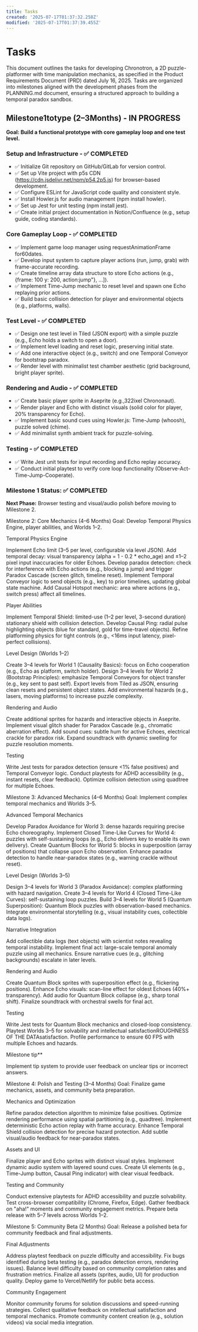 ```yaml
---
title: Tasks
created: '2025-07-17T01:37:32.258Z'
modified: '2025-07-17T01:37:39.455Z'
---
```


# Tasks
This document outlines the tasks for developing Chronotron, a 2D puzzle-platformer with time manipulation mechanics, as specified in the Product Requirements Document (PRD) dated July 16, 2025. Tasks are organized into milestones aligned with the development phases from the PLANNING.md document, ensuring a structured approach to building a temporal paradox sandbox.

## Milestone1totype (2–3Months) - IN PROGRESS
**Goal: Build a functional prototype with core gameplay loop and one test level.**

### Setup and Infrastructure - ✅ COMPLETED
- ✅ Initialize Git repository on GitHub/GitLab for version control.
- ✅ Set up Vite project with p5s CDN (https://cdn.jsdelivr.net/npm/p54.2p5.js) for browser-based development.
- ✅ Configure ESLint for JavaScript code quality and consistent style.
- ✅ Install Howler.js for audio management (npm install howler).
- ✅ Set up Jest for unit testing (npm install jest).
- ✅ Create initial project documentation in Notion/Confluence (e.g., setup guide, coding standards).

### Core Gameplay Loop - ✅ COMPLETED
- ✅ Implement game loop manager using requestAnimationFrame for60dates.
- ✅ Develop input system to capture player actions (run, jump, grab) with frame-accurate recording.
- ✅ Create timeline array data structure to store Echo actions (e.g., {frame: 100 y: 200, action:jump"}, ...]).
- ✅ Implement Time-Jump mechanic to reset level and spawn one Echo replaying prior actions.
- ✅ Build basic collision detection for player and environmental objects (e.g., platforms, walls).

### Test Level - ✅ COMPLETED
- ✅ Design one test level in Tiled (JSON export) with a simple puzzle (e.g., Echo holds a switch to open a door).
- ✅ Implement level loading and reset logic, preserving initial state.
- ✅ Add one interactive object (e.g., switch) and one Temporal Conveyor for bootstrap paradox.
- ✅ Render level with minimalist test chamber aesthetic (grid background, bright player sprite).

### Rendering and Audio - ✅ COMPLETED
- ✅ Create basic player sprite in Aseprite (e.g.,322ixel Chrononaut).
- ✅ Render player and Echo with distinct visuals (solid color for player, 20% transparency for Echo).
- ✅ Implement basic sound cues using Howler.js: Time-Jump (whoosh), puzzle solved (chime).
- ✅ Add minimalist synth ambient track for puzzle-solving.

### Testing - ✅ COMPLETED
- ✅ Write Jest unit tests for input recording and Echo replay accuracy.
- ✅ Conduct initial playtest to verify core loop functionality (Observe-Act-Time-Jump-Cooperate).

### Milestone 1 Status: ✅ COMPLETED
**Next Phase:** Browser testing and visual/audio polish before moving to Milestone 2.


Milestone 2: Core Mechanics (4–6 Months)
Goal: Develop Temporal Physics Engine, player abilities, and Worlds 1–2.

Temporal Physics Engine

Implement Echo limit (3–5 per level, configurable via level JSON).
Add temporal decay: visual transparency (alpha = 1 - 0.2 * echo_age) and ±1–2 pixel input inaccuracies for older Echoes.
Develop paradox detection: check for interference with Echo actions (e.g., blocking a jump) and trigger Paradox Cascade (screen glitch, timeline reset).
Implement Temporal Conveyor logic to send objects (e.g., key) to prior timelines, updating global state machine.
Add Causal Hotspot mechanic: area where actions (e.g., switch press) affect all timelines.


Player Abilities

Implement Temporal Shield: limited-use (1–2 per level, 3-second duration) stationary shield with collision detection.
Develop Causal Ping: radial pulse highlighting objects (blue for standard, gold for time-travel objects).
Refine platforming physics for tight controls (e.g., <16ms input latency, pixel-perfect collisions).


Level Design (Worlds 1–2)

Create 3–4 levels for World 1 (Causality Basics): focus on Echo cooperation (e.g., Echo as platform, switch holder).
Design 3–4 levels for World 2 (Bootstrap Principles): emphasize Temporal Conveyors for object transfer (e.g., key sent to past self).
Export levels from Tiled as JSON, ensuring clean resets and persistent object states.
Add environmental hazards (e.g., lasers, moving platforms) to increase puzzle complexity.


Rendering and Audio

Create additional sprites for hazards and interactive objects in Aseprite.
Implement visual glitch shader for Paradox Cascade (e.g., chromatic aberration effect).
Add sound cues: subtle hum for active Echoes, electrical crackle for paradox risk.
Expand soundtrack with dynamic swelling for puzzle resolution moments.


Testing

Write Jest tests for paradox detection (ensure <1% false positives) and Temporal Conveyor logic.
Conduct playtests for ADHD accessibility (e.g., instant resets, clear feedback).
Optimize collision detection using quadtree for multiple Echoes.



Milestone 3: Advanced Mechanics (4–6 Months)
Goal: Implement complex temporal mechanics and Worlds 3–5.

Advanced Temporal Mechanics

Develop Paradox Avoidance for World 3: dense hazards requiring precise Echo choreography.
Implement Closed Time-Like Curves for World 4: puzzles with self-sustaining loops (e.g., Echo delivers key to enable its own delivery).
Create Quantum Blocks for World 5: blocks in superposition (array of positions) that collapse upon Echo observation.
Enhance paradox detection to handle near-paradox states (e.g., warning crackle without reset).


Level Design (Worlds 3–5)

Design 3–4 levels for World 3 (Paradox Avoidance): complex platforming with hazard navigation.
Create 3–4 levels for World 4 (Closed Time-Like Curves): self-sustaining loop puzzles.
Build 3–4 levels for World 5 (Quantum Superposition): Quantum Block puzzles with observation-based mechanics.
Integrate environmental storytelling (e.g., visual instability cues, collectible data logs).


Narrative Integration

Add collectible data logs (text objects) with scientist notes revealing temporal instability.
Implement final act: large-scale temporal anomaly puzzle using all mechanics.
Ensure narrative cues (e.g., glitching backgrounds) escalate in later levels.


Rendering and Audio

Create Quantum Block sprites with superposition effect (e.g., flickering positions).
Enhance Echo visuals: scan-line effect for oldest Echoes (40%+ transparency).
Add audio for Quantum Block collapse (e.g., sharp tonal shift).
Finalize soundtrack with orchestral swells for final act.


Testing

Write Jest tests for Quantum Block mechanics and closed-loop consistency.
Playtest Worlds 3–5 for solvability and intellectual satisfactionROUGHNESS OF THE DATAsatisfaction.
Profile performance to ensure 60 FPS with multiple Echoes and hazards.



Milestone tip**

Implement tip system to provide user feedback on unclear tips or incorrect answers.

Milestone 4: Polish and Testing (3–4 Months)
Goal: Finalize game mechanics, assets, and community beta preparation.

Mechanics and Optimization

Refine paradox detection algorithm to minimize false positives.
Optimize rendering performance using spatial partitioning (e.g., quadtree).
Implement deterministic Echo action replay with frame accuracy.
Enhance Temporal Shield collision detection for precise hazard protection.
Add subtle visual/audio feedback for near-paradox states.


Assets and UI

Finalize player and Echo sprites with distinct visual styles.
Implement dynamic audio system with layered sound cues.
Create UI elements (e.g., Time-Jump button, Causal Ping indicator) with clear visual feedback.


Testing and Community

Conduct extensive playtests for ADHD accessibility and puzzle solvability.
Test cross-browser compatibility (Chrome, Firefox, Edge).
Gather feedback on "aha!" moments and community engagement metrics.
Prepare beta release with 5–7 levels across Worlds 1–2.



Milestone 5: Community Beta (2 Months)
Goal: Release a polished beta for community feedback and final adjustments.

Final Adjustments

Address playtest feedback on puzzle difficulty and accessibility.
Fix bugs identified during beta testing (e.g., paradox detection errors, rendering issues).
Balance level difficulty based on community completion rates and frustration metrics.
Finalize all assets (sprites, audio, UI) for production quality.
Deploy game to Vercel/Netlify for public beta access.


Community Engagement

Monitor community forums for solution discussions and speed-running strategies.
Collect qualitative feedback on intellectual satisfaction and temporal mechanics.
Promote community content creation (e.g., solution videos) via social media integration.



